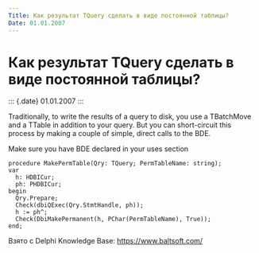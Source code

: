 ```yaml
---
Title: Как результат TQuery сделать в виде постоянной таблицы?
Date: 01.01.2007
---
```



Как результат TQuery сделать в виде постоянной таблицы?
=======================================================

::: {.date}
01.01.2007
:::

Traditionally, to write the results of a query to disk, you use a
TBatchMove and a TTable in addition to your query. But you can
short-circuit this process by making a couple of simple, direct calls to
the BDE.

Make sure you have BDE declared in your uses section

    procedure MakePermTable(Qry: TQuery; PermTableName: string);
    var
      h: HDBICur;
      ph: PHDBICur;
    begin
      Qry.Prepare;
      Check(dbiQExec(Qry.StmtHandle, ph));
      h := ph^;
      Check(DbiMakePermanent(h, PChar(PermTableName), True));
    end;

Взято с Delphi Knowledge Base: <https://www.baltsoft.com/>
